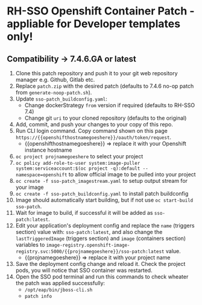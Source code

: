 # RH-SSO Openshift Container Patch - appliable for Developer templates only!
## Compatibility -> 7.4.6.GA or latest

1. Clone this patch repository and push it to your git web repository manager e.g. Github, Gitlab etc. 
2. Replace `patch.zip` with the desired patch (defaults to 7.4.6 no-op patch from `generate-noop-patch.sh`).
3. Update `sso-patch_buildconfig.yaml`:
    - Change dockerStrategy `from` version if required (defaults to RH-SSO 7.4)
    - Change git `uri` to your cloned repository (defaults to the original)
4. Add, commit, and push your changes to your copy of this repo.
5. Run CLI login command. Copy command shown on this page `https://{{openshifthostnamegoeshere}}/oauth/token/request`.
    - {{openshifthostnamegoeshere}} => replace it with your Openshift instance hostname
6. `oc project projnamegoeshere` to select your project
7. `oc policy add-role-to-user system:image-puller system:serviceaccount:$(oc project -q):default --namespace=openshift` to allow official image to be pulled into your project
8. `oc create -f sso-patch_imagestream.yaml` to setup output stream for your image
9. `oc create -f sso-patch_buildconfig.yaml` to install patch buildconfig
10. Image should automatically start building, but if not use `oc start-build sso-patch`.
11. Wait for image to build, if successful it will be added as `sso-patch:latest`.
12. Edit your application's deployment config and replace the `name` (triggers section) value with: `sso-patch:latest`, and also change the `lastTriggeredImage` (triggers section) and `image` (containers section) variables to `image-registry.openshift-image-registry.svc:5000/{{projnamegoeshere}}/sso-patch:latest` value.
    - {{projnamegoeshere}} => replace it with your project name
13. Save the deployment config change and reload it. Check the project pods, you will notice that SSO container was restarted.
14. Open the SSO pod terminal and run this commands to check wheater the patch was applied successfully:
    - `/opt/eap/bin/jboss-cli.sh`
    - `patch info`
